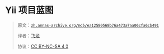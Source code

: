 # Yii 项目蓝图

> 原文：[`zh.annas-archive.org/md5/ea12580568b76a473a7aa06cfa6cb491`](https://zh.annas-archive.org/md5/ea12580568b76a473a7aa06cfa6cb491)
> 
> 译者：[飞龙](https://github.com/wizardforcel)
> 
> 协议：[CC BY-NC-SA 4.0](http://creativecommons.org/licenses/by-nc-sa/4.0/)